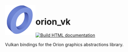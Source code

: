 <img src=".github/graphic/icon.png" align=left height=100px>

# orion_vk

[![Build HTML documentation](https://github.com/jabenuk/orion_vk/actions/workflows/docs-build.yml/badge.svg)](https://github.com/jabenuk/orion_vk/actions/workflows/docs-build.yml)

Vulkan bindings for the Orion graphics abstractions library.
